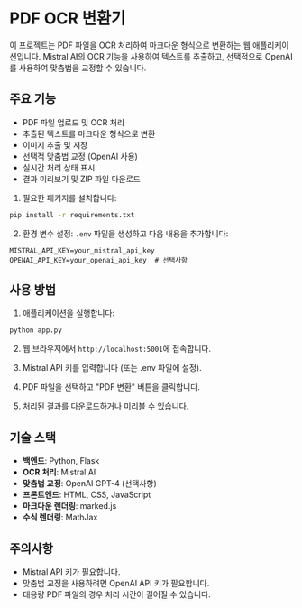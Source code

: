 # PDF OCR 변환기

이 프로젝트는 PDF 파일을 OCR 처리하여 마크다운 형식으로 변환하는 웹 애플리케이션입니다. Mistral AI의 OCR 기능을 사용하여 텍스트를 추출하고, 선택적으로 OpenAI를 사용하여 맞춤법을 교정할 수 있습니다.

## 주요 기능

- PDF 파일 업로드 및 OCR 처리
- 추출된 텍스트를 마크다운 형식으로 변환
- 이미지 추출 및 저장
- 선택적 맞춤법 교정 (OpenAI 사용)
- 실시간 처리 상태 표시
- 결과 미리보기 및 ZIP 파일 다운로드


1. 필요한 패키지를 설치합니다:
```bash
pip install -r requirements.txt
```

2. 환경 변수 설정:
`.env` 파일을 생성하고 다음 내용을 추가합니다:
```
MISTRAL_API_KEY=your_mistral_api_key
OPENAI_API_KEY=your_openai_api_key  # 선택사항
```

## 사용 방법

1. 애플리케이션을 실행합니다:
```bash
python app.py
```

2. 웹 브라우저에서 `http://localhost:5001`에 접속합니다.

3. Mistral API 키를 입력합니다 (또는 .env 파일에 설정).

4. PDF 파일을 선택하고 "PDF 변환" 버튼을 클릭합니다.

5. 처리된 결과를 다운로드하거나 미리볼 수 있습니다.

## 기술 스택

- **백엔드**: Python, Flask
- **OCR 처리**: Mistral AI
- **맞춤법 교정**: OpenAI GPT-4 (선택사항)
- **프론트엔드**: HTML, CSS, JavaScript
- **마크다운 렌더링**: marked.js
- **수식 렌더링**: MathJax

## 주의사항

- Mistral API 키가 필요합니다.
- 맞춤법 교정을 사용하려면 OpenAI API 키가 필요합니다.
- 대용량 PDF 파일의 경우 처리 시간이 길어질 수 있습니다.


